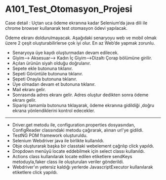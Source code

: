 # A101_Test_Otomasyon_Projesi
Case detail : Uçtan uca ödeme ekranına kadar Selenium’da java dili ile chrome browser kullanarak test otomasyon ödevi yapılacak.

Ödeme ekranı doldurulmayacak. Aşağıdaki senaryoyu web ve mobil olmak üzere 2 çeşit oluşturabilirlerse çok iyi olur. En az Web’de yapmak zorunlu.
- Senaryoya üye kaydı oluşturmadan devam edilecek.
- Giyim--> Aksesuar--> Kadın İç Giyim-->Dizaltı Çorap bölümüne girilir.
- Açılan ürünün siyah olduğu doğrulanır.
- Sepete ekle butonuna tıklanır.
- Sepeti Görüntüle butonuna tıklanır.
- Sepeti Onayla butonuna tıklanır.
- Üye olmadan devam et butonuna tıklanır.
- Mail ekranı gelir.
- Sonrasında adres ekranı gelir. Adres oluştur dedikten sonra ödeme ekranı gelir.
- Siparişi tamamla butonuna tıklayarak, ödeme ekranına gidildiği ,doğru ekrana yönlendiklerini kontrol edecekler.
<html>
<hr>
</html>

- Driver.get metodu ile, configuration.properties dosyasından, ConfigReader classındaki metodu çağırarak, alınan url'ye gidildi.
- TestNG POM framework oluşturuldu.
- Selenium Webdriver java ile birlikte kullanıldı.
- Obje oluşturarak başka bir classtaki webelement çağrılıp click yapıldı.
- Dropdown menüyü locate eddebilmek için select classı kullanıldı.
- Actions class kullanılarak locate edilen etiketlere sendKeys metoduyla,faker class ile oluşturulan veriler gönderildi. 
- Webdriver'ın yetersiz kaldığı yerlerde JavascriptExecutor kullanılarak etiketlere click yapıldı.
